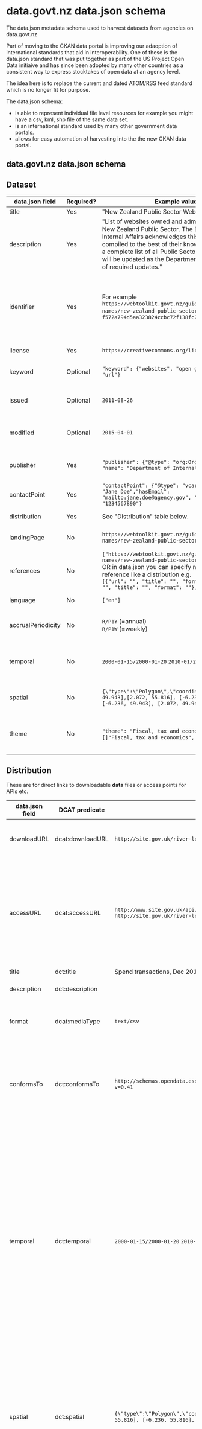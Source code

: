 # data.govt.nz data.json schema
The data.json metadata schema used to harvest datasets from agencies on data.govt.nz 

Part of moving to the CKAN data portal is improving our adaoption of international standards that aid in interoperability. One of these is the data.json standard that was put together as part of the US Project Open Data initiaive and has since been adopted by many other countries as a consistent way to express stocktakes of open data at an agency level.

The idea here is to replace the current and dated ATOM/RSS feed standard which is no longer fit for purpose. 

The data.json schema:

 - is able to represent individual file level resources for example you might have a csv, kml, shp file of the same data set.
 - is an international standard used by many other government data portals.
 - allows for easy automation of harvesting into the the new CKAN data portal.
 
 ## data.govt.nz data.json schema
 
 ## Dataset

| data.json field | Required? | Example value | Comments |
| --------------- | -------------- | ------------- | -------- |
| title | Yes | "New Zealand Public Sector Websites" | A good descriptive title of your dataset. |
| description | Yes | "List of websites owned and administered by the New Zealand Public Sector. The Department of Internal Affairs acknowledges this list has been compiled to the best of their knowledge, but it is not a complete list of all Public Sector websites. This list will be updated as the Department becomes aware of required updates." | A longer description about the dataset which may include methodology, caveats and other related information to help others use appropriately |
| identifier | Yes |  For example `https://webtoolkit.govt.nz/guidance/domain-names/new-zealand-public-sector-websites/` or `f572a794d5aa323824ccbc72f138fc2233b54ad141a00eba` | A string that identifies the dataset now and in the future, ideally even if the dataset's title changes. If the dataset is already in a data catalogue, supply the URL of the dataset page, or unique catalogue identifier. If it is not catalogued already you can assign it a random hexademical string of 24 digits or more. Ideally the identifier should be globally unique - not just unique to the publisher - so a URI is highly recommended. |
| license | Yes | `https://creativecommons.org/licenses/by/4.0/`| Must be a license URI from those recommended in [NZGOAL](https://www.ict.govt.nz/guidance-and-resources/open-government/new-zealand-government-open-access-and-licensing-nzgoal-framework/) or empty string if not licensed. |
| keyword | Optional | `"keyword": {"websites", "open government", "url"}` | Keywords help to connect related datasets. Each keyword should only include numbers and letters (alphanumeric). |
| issued | Optional | `2011-08-26` | Date that the data was first published. Formats allowed are: 'YYYY-MM-DD', 'YYYY-MM', 'YYYY' or 'YYYY-MM-DDTHH:MM:SS.mmmmmm' (according to ISO8601) |
| modified | Optional | `2015-04-01` | Date that the data was most recently updated. Formats allowed are: 'YYYY-MM-DD', 'YYYY-MM', 'YYYY' or 'YYYY-MM-DDTHH:MM:SS.mmmmmm' (according to ISO8601) |
| publisher | Yes | `"publisher": {"@type": "org:Organization", "name": "Department of Internal Affairs"},` | Organization schema. See [https://schema.org/Organization](https://schema.org/Organization). `name` and `email` are common values to provide. |
| contactPoint | Yes |`"contactPoint": {"@type": "vcard:Contact","fn": "Jane Doe","hasEmail": "mailto:jane.doe@agency.gov", "hasPhone": "1234567890"}`|Contact for the specific dataset in vCard format including full name (`fn`), email(`hasEmail`) and optionally, phone (`hasPhone`) of the contact person.|
| distribution | Yes | See "Distribution" table below. | Location for accessing/downloading the data files or accessing APIs. |
| landingPage | No | `https://webtoolkit.govt.nz/guidance/domain-names/new-zealand-public-sector-websites/` | URL of a web page specifically about the dataset and includes links to data files and supplimentary information about the dataset. |
| references | No | `["https://webtoolkit.govt.nz/guidance/domain-names/new-zealand-public-sector-websites/"]` <br> OR in data.json you can specify more than one reference like a distribution e.g. <br> `[{"url": "", "title": "", "format": ""},{"url": "", "title": "", "format": ""},]` | URL of a web page, PDF or other documentation that gives more information about the dataset. Note: Use landingPage instead for a resource URL if that is more appropriate. Should be an array, to allow multiple references to be specified. |
| language | No | `["en"]` | Language of the data in [ISO 639-1](https://en.wikipedia.org/wiki/ISO_639-1) format. Should be an array of values `["en", "mi", ...]`.|
| accrualPeriodicity | No | `R/P1Y` (=annual) <br> `R/P1W` (=weekly) | The frequency at which dataset is published. Format: ISO 8601 Repeating Duration (or `irregular`) See: <https://project-open-data.cio.gov/iso8601_guidance/#accrualperiodicity> |
| temporal | No | `2000-01-15/2000-01-20` `2010-01/2010-03` `2010/2010` | The date period that the data applies to. Formatted as two ISO 8601 dates (or datetimes) separated by a slash. If the period in question is a whole year or whole month, just put the same value for start and finish - eg `2010/2010` or `2010-06/2010-06`. |
| spatial |  No | `{\"type\":\"Polygon\",\"coordinates\":[[[2.072, 49.943],[2.072, 55.816], [-6.236, 55.816], [-6.236, 49.943], [2.072, 49.943]]]}` | The geographic location that the data applies to. If not specified, then it is inherited from the dataset's publisher. Formatted as a GeoJSON point, bounding box or polygon. |
| theme | No | `"theme": "Fiscal, tax and economics",` or `"theme": []"Fiscal, tax and economics", "Health"],`| The main group(s) in data.govt.nz you would like to classify your dataset under to improve discoverability. Can be a single group or list. See [https://catalogue.data.govt.nz/group](https://catalogue.data.govt.nz/group)|

## Distribution

These are for direct links to downloadable **data** files or access points for APIs etc.

| data.json field | DCAT predicate | Example value | Comments |
| --------------- | -------------- | ------------- | -------- |
| downloadURL | dcat:downloadURL | `http://site.gov.uk/river-levels/dec2012.csv` | The direct URL that downloads a file with the data |
| accessURL | dcat:accessURL | `http://www.site.gov.uk/api/sparql` <br> `http://site.gov.uk/river-level-data.html` | If there is not a downloadURL, specify the accessURL, which is the URL of an API or other non-downloadable data (NB documentation or other web pages should not be distributions) |
| title | dct:title | Spend transactions, Dec 2012 |
| description | dct:description | | Not currently displayed on DGU |
| format | dcat:mediaType | `text/csv` | Currently recognized mime-types are listed here: [DGU formats](https://github.com/datagovuk/ckanext-dgu/blob/master/ckanext/dgu/lib/formats.py#L86) |
| conformsTo | dct:conformsTo | `http://schemas.opendata.esd.org.uk/publictoilets/PublicToilets.json?v=0.41` | URL of the machine-readable schema that the data conforms to. See: [Harvesting - Local Authority data schemas](http://guidance.data.gov.uk/harvesting.html#local-authority-data-schemas). |
| temporal | dct:temporal | `2000-01-15/2000-01-20` `2010-01/2010-03` `2010/2010` | The date period that the data applies to. Formatted as two ISO 8601 dates (or datetimes) separated by a slash. If the period in question is a whole year or whole month, just put the same value for start and finish - eg `2010/2010` or `2010-06/2010-06`. data.gov.uk only stores the first date of the pair in the "date" field, and if the 2 dates are different, it adds the range into the "name" field. |
| spatial |  dct:spatial | `{\"type\":\"Polygon\",\"coordinates\":[[[2.072, 49.943],[2.072, 55.816], [-6.236, 55.816], [-6.236, 49.943], [2.072, 49.943]]]}` | The geographic location that the data applies to. If not specified, then it is inherited from the dataset if not its publisher. Formatted as a GeoJSON point, bounding box or polygon. |
| identifier | (equivalent to RDF object's URI or) dct:identifier | `https://data.some.org/catalog/datasets/9df8df51-63db-37a8-e044-0003ba9b0d98/resource/4252f71c-4f2f-4e37-ab4e-b58b4ac255bb` | Optional. Use it to help CKAN keep track of a distribution that has changing properties (e.g. a new URL or format), or for DCAT compliance. Must be globally unique - not just unique to the publisher. A URI is highly recommended (ideally one that returns a web page about the distribution). |

## data.json file structure

The data.json file should be structured as an array "[ ... ]" of dataset objects "{ ... }".

e.g.

    [
     {"title": "Live traffic information from the Highways Agency",
      "license": "No license provided",
      "publisher": {"name": "Highways Agency", "mbox": "test@test.com"},
      "distribution": [
        {
          "downloadURL": "https://s3-eu-west-1.amazonaws.com/lmtesting2810/HATRIS_15MinuteMIDAS_YYYY-MM-DD_0.csv.zip",
          "title": "Hatris 15 Min Midas 0",
          "format": "application/zip"
        }]
     },
     {"title": "Roadworks locations",
       ...
     }
    ]

Alternatively, you can put this information inside a catalogue object under the key "datasets". Although data.gov.uk doesn't harvest the catalogue data, allowing this structure gives reasonable compatibility with Project Open Data.

## Character encoding

The data.json file should have ASCII or UTF-8 character encoding (as per the JSON standard). The harvester now detects this and gives an error if it is not acceptable.

## Namespaces

| dcat | http://www.w3.org/ns/dcat# |
| dct | http://purl.org/dc/terms/ |
| rdfs | http://www.w3.org/2000/01/rdf-schema# |

## Comparison with USA data.json schema

The UK data.json format is based on the Project Open Data data.json schema used by the U.S. Federal Government and agencies: <https://project-open-data.cio.gov/v1.1/schema/>

However there are a few conscious differences that are listed here for reference:

| Field | Change | Explanation |
| ----- | ------ | ----------- |
| bureauCode, programCode, primaryITInvestmentUII, systemOfRecords, dataQuality | not required | They are codes specific to US Federal Government |
| temporal, spatial | Can be applied to not just a dataset but also distributions. | e.g. Spend data is split up by months |
| spatial | Formatted with GeoJSON | GeoJSON is analagous to GML but preferred. Place name strings are not preferred as they can be ambiguous. |
| theme | The values are URIs from known classification vocabularies, rather than simply strings. | A catalogue chooses its own classification vocabularies, so there is little value in simple strings determined by the data publisher. Strings related to the data's topic can go in the keywords field. |


 
 ## Validating your json feed
 
 
 
 ## comparing the ATOM and json schema
 
 
 

